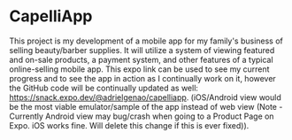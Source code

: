 # CapelliApp

This project is my development of a mobile app for my family's business of selling beauty/barber supplies. It will utilize a system of viewing featured and on-sale products, a payment system, and other features of a typical online-selling mobile app. This expo link can be used to see my current progress and to see the app in action as I continually work on it, however the GitHub code will be continually updated as well: https://snack.expo.dev/@adrielgenao/capelliapp. (iOS/Android view would be the most viable emulator/sample of the app instead of web view (Note - Currently Android view may bug/crash when going to a Product Page on Expo. iOS works fine. Will delete this change if this is ever fixed)).
